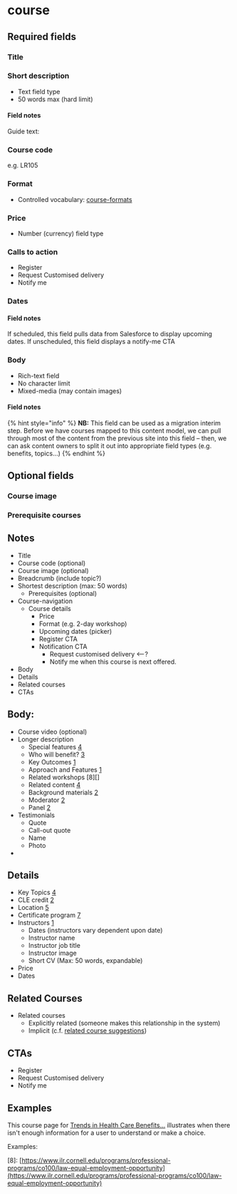 # course

## Required fields

### Title

### Short description

* Text field type
* 50 words max \(hard limit\)

#### Field notes

Guide text:

### Course code

e.g. LR105

### Format

* Controlled vocabulary: [course-formats](vocabularies/course-formats.md)

### Price

* Number \(currency\) field type

### Calls to action

* Register
* Request Customised delivery
* Notify me

### Dates

#### Field notes

If scheduled, this field pulls data from Salesforce to display upcoming dates. If unscheduled, this field displays a notify-me CTA

### Body

* Rich-text field
* No character limit
* Mixed-media \(may contain images\)

#### Field notes

{% hint style="info" %}
**NB:** This field can be used as a migration interim step. Before we have courses mapped to this content model, we can pull through most of the content from the previous site into this field – then, we can ask content owners to split it out into appropriate field types \(e.g. benefits, topics...\)
{% endhint %}

## Optional fields

### Course image

### Prerequisite courses

## Notes

* Title
* Course code \(optional\)
* Course image \(optional\)
* Breadcrumb \(include topic?\)
* Shortest description \(max: 50 words\)
  * Prerequisites \(optional\)
* Course-navigation
  * Course details
    * Price
    * Format \(e.g. 2-day workshop\)
    * Upcoming dates \(picker\)
    * Register CTA
    * Notification CTA
      * Request customised delivery &lt;--?
      * Notify me when this course is next offered.
* Body
* Details
* Related courses
* CTAs

## Body:

* Course video \(optional\)
* Longer description
  * Special features [4](https://www.ilr.cornell.edu/programs/professional-programs/co231/employee-internal-investigations-part-i)
  * Who will benefit? [3](https://www.ilr.cornell.edu/programs/professional-programs/co336/resolving-conflict)
  * Key Outcomes [1](https://www.ilr.cornell.edu/programs/professional-programs/hr413/hr-consulting-skills-becoming-trusted-thought-partner)
  * Approach and Features [1](https://www.ilr.cornell.edu/programs/professional-programs/hr413/hr-consulting-skills-becoming-trusted-thought-partner)
  * Related workshops \[8\]\[\]
  * Related content [4](https://www.ilr.cornell.edu/programs/professional-programs/co231/employee-internal-investigations-part-i)
  * Background materials [2](https://www.ilr.cornell.edu/programs/professional-programs/hr413/hr-consulting-skills-becoming-trusted-thought-partner)
  * Moderator [2](https://www.ilr.cornell.edu/programs/professional-programs/hr413/hr-consulting-skills-becoming-trusted-thought-partner)
  * Panel [2](https://www.ilr.cornell.edu/programs/professional-programs/hr413/hr-consulting-skills-becoming-trusted-thought-partner)
* Testimonials
  * Quote
  * Call-out quote
  * Name
  * Photo
* 
## Details

* Key Topics [4](https://www.ilr.cornell.edu/programs/professional-programs/co231/employee-internal-investigations-part-i)
* CLE credit [2](https://www.ilr.cornell.edu/programs/professional-programs/hr413/hr-consulting-skills-becoming-trusted-thought-partner)
* Location [5](https://www.ilr.cornell.edu/programs/professional-programs/hr420/advanced-organization-design-activating-new-operating-models)
* Certificate program [7](https://www.ilr.cornell.edu/programs/professional-programs/ollb112/steward-training-problem-solving-workplace-online)
* Instructors [1](https://www.ilr.cornell.edu/programs/professional-programs/hr413/hr-consulting-skills-becoming-trusted-thought-partner)
  * Dates \(instructors vary dependent upon date\)
  * Instructor name
  * Instructor job title
  * Instructor image
  * Short CV \(Max: 50 words, expandable\)
* Price
* Dates

## Related Courses

* Related courses
  * Explicitly related \(someone makes this relationship in the system\)
  * Implicit \(c.f. [related course suggestions](../professional-programs/related-course-suggestions.md)\)

## CTAs

* Register
* Request Customised delivery
* Notify me

## Examples

This course page for [Trends in Health Care Benefits...](https://www.ilr.cornell.edu/programs/professional-programs/lbro108/trends-health-care-benefits-what-unions-need-know) illustrates when there isn't enough information for a user to understand or make a choice.

Examples:

\[8\]: [https://www.ilr.cornell.edu/programs/professional-programs/co100/law-equal-employment-opportunity](https://www.ilr.cornell.edu/programs/professional-programs/co100/law-equal-employment-opportunity)

